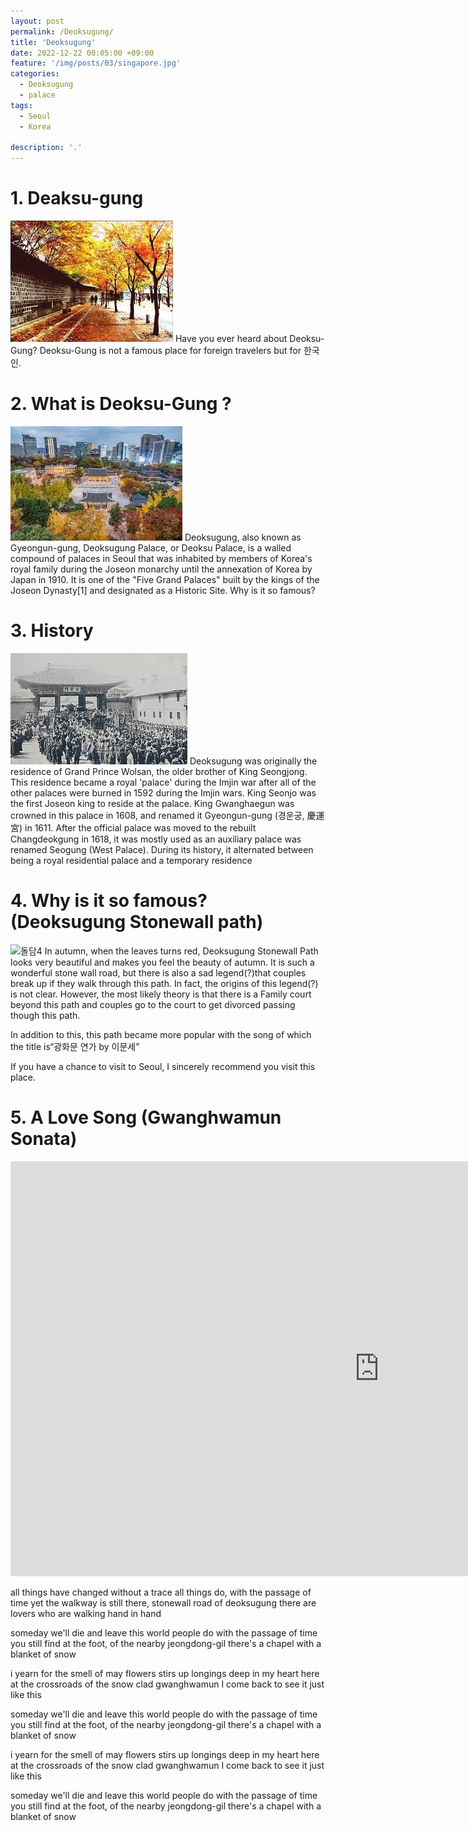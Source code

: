 ```yaml
---
layout: post
permalink: /Deoksugung/
title: 'Deoksugung'
date: 2022-12-22 00:05:00 +09:00
feature: '/img/posts/03/singapore.jpg'
categories:
  - Deoksugung
  - palace
tags:
  - Seoul
  - Korea

description: '.'
---
```

# 1. Deaksu-gung
![덕수궁돌담길](/img/posts/04/덕수궁돌담길.jfif)
Have you ever heard about Deoksu-Gung? Deoksu-Gung is not a famous place for foreign travelers but for 한국인.

# 2. What is Deoksu-Gung ?
![덕수궁](/img/posts/04/덕수궁.jfif)
Deoksugung, also known as Gyeongun-gung, Deoksugung Palace, or Deoksu Palace, is a walled compound of palaces in Seoul that was inhabited by members of Korea's royal family during the Joseon monarchy until the annexation of Korea by Japan in 1910. It is one of the "Five Grand Palaces" built by the kings of the Joseon Dynasty[1] and designated as a Historic Site.
Why is it so famous?

# 3. History
![덕수궁역사](/img/posts/04/덕수궁역사.jfif)
Deoksugung was originally the residence of Grand Prince Wolsan, the older brother of King Seongjong. This residence became a royal 'palace' during the Imjin war after all of the other palaces were burned in 1592 during the Imjin wars. King Seonjo was the first Joseon king to reside at the palace. King Gwanghaegun was crowned in this palace in 1608, and renamed it Gyeongun-gung (경운궁, 慶運宮) in 1611. After the official palace was moved to the rebuilt Changdeokgung in 1618, it was mostly used as an auxiliary palace was renamed Seogung (West Palace). During its history, it alternated between being a royal residential palace and a temporary residence

# 4. Why is it so famous? (Deoksugung Stonewall path)
![돌담4](/img/posts/04/덕수궁2.JPG)
In autumn, when the leaves turns red, Deoksugung Stonewall Path looks very beautiful and makes you feel the beauty of autumn. It is such a wonderful stone wall road, but there is also a sad legend(?)that couples break up if they walk through this path. In fact, the origins of this legend(?) is not clear. However, the most likely theory is that there is a Family court beyond this path and couples go to the court to get divorced passing though this path.

In addition to this, this path became more popular with the song of which the title is“광화문 연가 by 이문세”

If you have a chance to visit to Seoul, I sincerely recommend you visit this place.

# 5. A Love Song (Gwanghwamun Sonata)
 <iframe width="1180" height="664" src="https://www.youtube.com/embed/Z2Frjc6yKP0" title="YouTube video player" frameborder="0" allow="accelerometer; autoplay; clipboard-write; encrypted-media; gyroscope; picture-in-picture" allowfullscreen></iframe>

all things have changed without a trace
all things do, with the passage of time
yet the walkway is still there, stonewall road of deoksugung
there are lovers who are walking hand in hand

someday we'll die and leave this world
people do with the passage of time
you still find at the foot, of the nearby jeongdong-gil
there's a chapel with a blanket of snow

i yearn for the smell of may flowers
stirs up longings deep in my heart
here at the crossroads of the snow clad gwanghwamun
I come back to see it just like this

someday we'll die and leave this world
people do with the passage of time
you still find at the foot, of the nearby jeongdong-gil
there's a chapel with a blanket of snow

i yearn for the smell of may flowers
stirs up longings deep in my heart
here at the crossroads of the snow clad gwanghwamun
I come back to see it just like this

someday we'll die and leave this world
people do with the passage of time
you still find at the foot, of the nearby jeongdong-gil
there's a chapel with a blanket of snow
